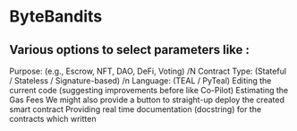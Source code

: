 # ByteBandits

## Various options to select parameters like :
Purpose: (e.g., Escrow, NFT, DAO, DeFi, Voting) /N
Contract Type: (Stateful / Stateless / Signature-based) /n
Language: (TEAL / PyTeal)
Editing the current code (suggesting improvements before like Co-Pilot)
Estimating the Gas Fees
We might also provide a button to straight-up deploy the created smart contract
Providing real time documentation (docstring) for the contracts which written

